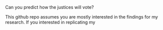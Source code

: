 Can you predict how the justices will vote?

This github repo assumes you are mostly interested in the findings for my research. If you interested in replicating my
